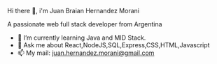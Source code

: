 Hi there 👋, i'm Juan Braian Hernandez Morani

A passionate web full stack developer from Argentina

- 🌱 I’m currently learning Java and MID Stack.
- 💬 Ask me about React,NodeJS,SQL,Express,CSS,HTML,Javascript
- 📫 My mail: juan.hernandez.morani@gmail.com
